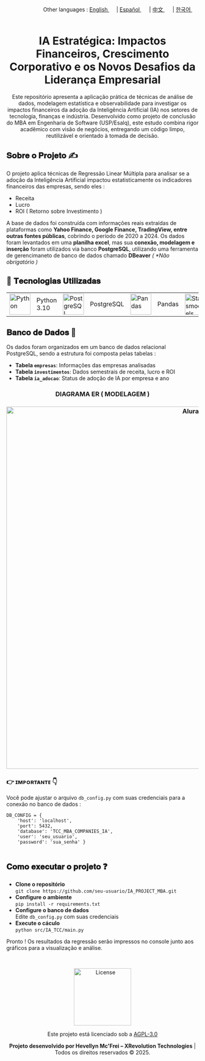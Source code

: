 <div align="right">
   Other languages : <a href="https://github.com/LlynS2/IA_PROJECT_MBA" target="_blank">English <img src="https://github.com/user-attachments/assets/8e065c04-101a-4fd8-814c-b8e6778fca1a" width="15"></a> | <a href="https://github.com/LlynS2/IA_PROJECT_MBA/tree/Español" target="_blank">Español <img src="https://github.com/user-attachments/assets/0a4eb85c-cd21-43fc-bd98-7c1042f7b08e" width="17"></a> | <a href="https://github.com/LlynS2/IA_PROJECT_MBA/tree/中文" target="_blank">中文 <img src="https://github.com/user-attachments/assets/e3939437-846c-452f-b2a8-ec4dc394d7d9" width="17"></a> | <a href="https://github.com/LlynS2/IA_PROJECT_MBA/tree/한국어" target="_blank">한국어 <img src="https://github.com/user-attachments/assets/5f6886c4-4a79-49b7-b33c-053e1b7ba8c4" width="17"></a>
</div><br>
<div align="center">
  <h1>IA Estratégica: Impactos Financeiros, Crescimento Corporativo e os Novos Desafios da Liderança Empresarial</h1>
  <p>Este repositório apresenta a aplicação prática de técnicas de análise de dados, modelagem estatística e observabilidade para investigar os impactos financeiros da adoção da Inteligência Artificial (IA) nos setores de tecnologia, finanças e indústria.
     Desenvolvido como projeto de conclusão do MBA em Engenharia de Software (USP/Esalq), este estudo combina rigor acadêmico com visão de negócios, entregando um código limpo, reutilizável e orientado à tomada de decisão.</p>
</div>
<div>
   <h2>𝐒𝐨𝐛𝐫𝐞 𝐨 𝐏𝐫𝐨𝐣𝐞𝐭𝐨 ✍</h2>
    <p>O projeto aplica técnicas de Regressão Linear Múltipla para analisar se a adoção da Inteligência Artificial impactou estatisticamente os indicadores financeiros das empresas, sendo eles :</p>
    <ul>
        <li>Receita</li>
        <li>Lucro</li>
        <li>ROI ( Retorno sobre Investimento )</li>
    </ul>
    <p>A base de dados foi construída com informações reais extraídas de plataformas como <b>Yahoo Finance, Google Finance, TradingView, entre outras fontes públicas</b>, cobrindo o período de 2020 a 2024. Os dados foram levantados em uma <b>planilha excel</b>, mas sua <b>conexão, modelagem e inserção</b> foram utilizados via banco <b>PostgreSQL</b>, utilizando uma ferramenta de gerencimaneto de banco de dados chamado <b>DBeaver</b> <i>( *Não obrigatório )</i></p>
    <h2>🤖 𝐓𝐞𝐜𝐧𝐨𝐥𝐨𝐠𝐢𝐚𝐬 𝐔𝐭𝐢𝐥𝐢𝐳𝐚𝐝𝐚𝐬</h2>
   <table>
      <tbody>
      <tr>
        <td><img src="https://github.com/user-attachments/assets/79b00d68-5931-4f9e-921d-09c779c6edc6" alt="Python" width="55"></td>
        <td>Python 3.10</td>
        <td><img src="https://github.com/user-attachments/assets/52722ca3-43b8-4a66-91d8-f166a57c8496" alt="PostgreSQL" width="55"></td>
        <td>PostgreSQL</td>
        <td><img src="https://github.com/user-attachments/assets/1b00d7b7-1ed1-409e-a652-9f7637d8d7ea" alt="Pandas" width="55"></td>
        <td>Pandas</td>
        <td><img src="https://github.com/user-attachments/assets/41616e29-7bff-4bae-8523-684ff3dd9ca1" alt="Statsmodels" width="55"></td>
        <td>Statsmodels</td>
        <td><img src="https://github.com/user-attachments/assets/41616e29-7bff-4bae-8523-684ff3dd9ca1" alt="Matplotlib" width="55"></td>
        <td>Matplotlib</td>
        <td><img src="https://github.com/user-attachments/assets/41616e29-7bff-4bae-8523-684ff3dd9ca1" alt="DBeaver" width="55"></td>
        <td>DBeaver</td>
      </tr>
    </tbody>
   </table>
   <div>
    <h2>𝐁𝐚𝐧𝐜𝐨 𝐝𝐞 𝐃𝐚𝐝𝐨𝐬 🧠</h2>
    <p>Os dados foram organizados em um banco de dados relacional PostgreSQL, sendo a estrutura foi composta pelas tabelas :</p>
    <ul>
        <li><strong>Tabela <code>empresas</code></strong>: Informações das empresas analisadas</li>
        <li><strong>Tabela <code>investimentos</code></strong>: Dados semestrais de receita, lucro e ROI</li>
        <li><strong>Tabela <code>ia_adocao</code></strong>: Status de adoção de IA por empresa e ano</li>
    </ul>
   <div align="center" >
      <h3>DIAGRAMA ER ( MODELAGEM )<h3>
    <img src="https://github.com/user-attachments/assets/c1b92ac3-7c77-4c0a-96a4-d06dd1e6a4c7" alt="Alura" width="950">
   </div>
    <h3>👉 ɪᴍᴘᴏʀᴛᴀɴᴛᴇ 👇</h3>
    <p>Você pode ajustar o arquivo <code>db_config.py</code> com suas credenciais para a conexão no banco de dados :</p>
    <pre><code>DB_CONFIG = {
    'host': 'localhost',
    'port': 5432,
    'database': 'TCC_MBA_COMPANIES_IA',
    'user': 'seu_usuario',
    'password': 'sua_senha' }
    </code></pre>
</div>
<div>
    <h2>𝐂𝐨𝐦𝐨 𝐞𝐱𝐞𝐜𝐮𝐭𝐚𝐫 𝐨 𝐩𝐫𝐨𝐣𝐞𝐭𝐨 ❓</h2>
   <ul>
        <li><strong>Clone o repositório</strong><br><code>git clone https://github.com/seu-usuario/IA_PROJECT_MBA.git</code></li>
        <li><strong>Configure o ambiente</strong><br><code>pip install -r requirements.txt</code></li>
        <li><strong>Configure o banco de dados</strong><br> Edite <code>db_config.py</code> com suas credenciais</li>
        <li><strong>Execute o cáculo</strong><br><code>python src/IA_TCC/main.py</code></li>
    </ul>
    <p>Pronto ! Os resultados da regressão serão impressos no console junto aos gráficos para a visualização e análise.
</div><br>
<div align="center">
   <p>
      <div align="center">
         <img src="https://github.com/user-attachments/assets/2005b055-a382-401c-8f93-f22a5b0eedc8" alt="License" width="150">
         <p>Este projeto está licenciado sob a <a href="https://www.gnu.org/licenses/agpl-3.0.html" target="_blank">AGPL-3.0</a></p>
      </div>
      <strong>Projeto desenvolvido por Hevellyn Mc'Frei – XRevolution Technologies</strong> | Todos os direitos reservados © 2025.
   </p>
</div>
